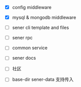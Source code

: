 <!--
 * @Author: chenzhongsheng
 * @Date: 2023-03-05 01:51:08
 * @Description: Coding something
-->
- [x] config middleware
- [x] mysql & mongodb middleware
- [ ] sener cli template and files
- [ ] sener rpc
- [ ] common service
- [ ] sener docs
- [ ] 社区
- [ ] base-dir sener-data 支持传入

